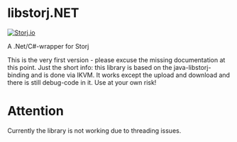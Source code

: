 # libstorj.NET
[![Storj.io](https://storj.io/img/storj-badge.svg)](https://storj.io)

A .Net/C#-wrapper for Storj

This is the very first version - please excuse the missing documentation at this point. Just the short info: this library is based on the java-libstorj-binding and is done via IKVM. It works except the upload and download and there is still debug-code in it. Use at your own risk!

# Attention 
Currently the library is not working due to threading issues.

